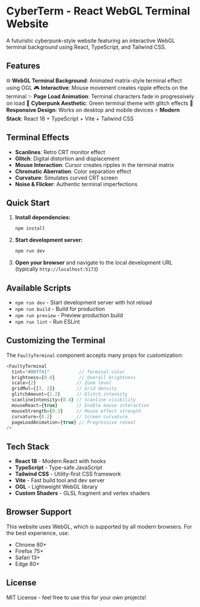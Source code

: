 # CyberTerm - React WebGL Terminal Website

A futuristic cyberpunk-style website featuring an interactive WebGL terminal background using React, TypeScript, and Tailwind CSS.

## Features

🌐 **WebGL Terminal Background**: Animated matrix-style terminal effect using OGL
🎮 **Interactive**: Mouse movement creates ripple effects on the terminal
✨ **Page Load Animation**: Terminal characters fade in progressively on load
🎨 **Cyberpunk Aesthetic**: Green terminal theme with glitch effects
📱 **Responsive Design**: Works on desktop and mobile devices
⚡ **Modern Stack**: React 18 + TypeScript + Vite + Tailwind CSS

## Terminal Effects

- **Scanlines**: Retro CRT monitor effect
- **Glitch**: Digital distortion and displacement
- **Mouse Interaction**: Cursor creates ripples in the terminal matrix
- **Chromatic Aberration**: Color separation effect
- **Curvature**: Simulates curved CRT screen
- **Noise & Flicker**: Authentic terminal imperfections

## Quick Start

1. **Install dependencies:**
   ```bash
   npm install
   ```

2. **Start development server:**
   ```bash
   npm run dev
   ```

3. **Open your browser** and navigate to the local development URL (typically `http://localhost:5173`)

## Available Scripts

- `npm run dev` - Start development server with hot reload
- `npm run build` - Build for production
- `npm run preview` - Preview production build
- `npm run lint` - Run ESLint

## Customizing the Terminal

The `FaultyTerminal` component accepts many props for customization:

```typescript
<FaultyTerminal 
  tint="#00ff41"           // Terminal color
  brightness={0.8}         // Overall brightness
  scale={2}               // Zoom level
  gridMul={[3, 2]}        // Grid density
  glitchAmount={1.2}      // Glitch intensity
  scanlineIntensity={0.4} // Scanline visibility
  mouseReact={true}       // Enable mouse interaction
  mouseStrength={0.3}     // Mouse effect strength
  curvature={0.2}         // Screen curvature
  pageLoadAnimation={true} // Progressive reveal
/>
```

## Tech Stack

- **React 18** - Modern React with hooks
- **TypeScript** - Type-safe JavaScript
- **Tailwind CSS** - Utility-first CSS framework
- **Vite** - Fast build tool and dev server
- **OGL** - Lightweight WebGL library
- **Custom Shaders** - GLSL fragment and vertex shaders

## Browser Support

This website uses WebGL, which is supported by all modern browsers. For the best experience, use:
- Chrome 80+
- Firefox 75+
- Safari 13+
- Edge 80+

## License

MIT License - feel free to use this for your own projects!
